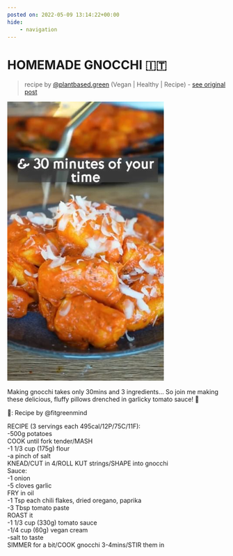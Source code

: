 ```yaml
---
posted on: 2022-05-09 13:14:22+00:00
hide:
    - navigation
---
```


# HOMEMADE GNOCCHI 🇮🇹  

> recipe by [@plantbased.green](https://www.instagram.com/plantbased.green/) 
(Vegan | Healthy | Recipe) - [see original post](https://instagram.com/p/CdVqxxjKsuv)

![](../img/plantbased.green_09-05-2022_1305.png)

  
Making gnocchi takes only 30mins and 3 ingredients… So join me making these delicious, fluffy pillows drenched in garlicky tomato sauce! 🤤  
  
📸: Recipe by @fitgreenmind  
  
RECIPE (3 servings each 495cal/12P/75C/11F):  
-500g potatoes  
COOK until fork tender/MASH  
-1 1/3 cup (175g) flour  
-a pinch of salt   
KNEAD/CUT in 4/ROLL KUT strings/SHAPE into gnocchi  
Sauce:  
-1 onion  
-5 cloves garlic  
FRY in oil  
-1 Tsp each chili flakes, dried oregano, paprika  
-3 Tbsp tomato paste   
ROAST it  
-1 1/3 cup (330g) tomato sauce  
-1/4 cup (60g) vegan cream  
-salt to taste   
SIMMER for a bit/COOK gnocchi 3-4mins/STIR them in   